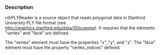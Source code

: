 ### Description

vtkPLYReader is a source object that reads polygonal data in Stanford University PLY file format (see http://graphics.stanford.edu/data/3Dscanrep). It requires that the elements "vertex" and "face" are defined. 

The "vertex" element must have the properties "x", "y", and "z". The "face" element must have the property "vertex_indices" defined.
